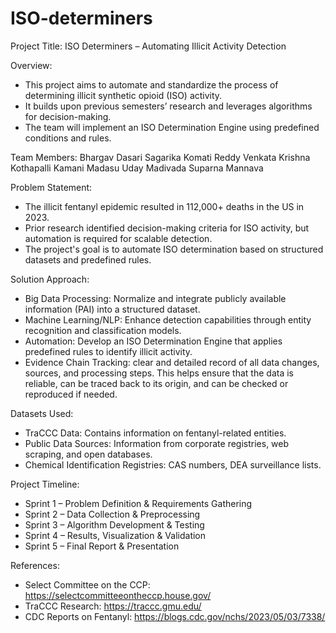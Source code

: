 # ISO-determiners

Project Title: ISO Determiners – Automating Illicit Activity Detection

Overview:
- This project aims to automate and standardize the process of determining illicit synthetic opioid (ISO) activity.
- It builds upon previous semesters’ research and leverages algorithms for decision-making.
- The team will implement an ISO Determination Engine using predefined conditions and rules.

Team Members:
Bhargav Dasari
Sagarika Komati Reddy
Venkata Krishna Kothapalli
Kamani Madasu
Uday Madivada
Suparna Mannava

Problem Statement:
- The illicit fentanyl epidemic resulted in 112,000+ deaths in the US in 2023.
- Prior research identified decision-making criteria for ISO activity, but automation is required for scalable detection.
- The project's goal is to automate ISO determination based on structured datasets and predefined rules.

Solution Approach:
- Big Data Processing: Normalize and integrate publicly available information (PAI) into a structured dataset.
- Machine Learning/NLP: Enhance detection capabilities through entity recognition and classification models.
- Automation: Develop an ISO Determination Engine that applies predefined rules to identify illicit activity.
- Evidence Chain Tracking: clear and detailed record of all data changes, sources, and processing steps. This helps ensure that the data is reliable, can be traced back to its origin, and can be checked or reproduced if needed.

Datasets Used:
- TraCCC Data: Contains information on fentanyl-related entities.
- Public Data Sources: Information from corporate registries, web scraping, and open databases.
- Chemical Identification Registries: CAS numbers, DEA surveillance lists.

Project Timeline:
- Sprint 1 – Problem Definition & Requirements Gathering
- Sprint 2 – Data Collection & Preprocessing
- Sprint 3 – Algorithm Development & Testing
- Sprint 4 – Results, Visualization & Validation
- Sprint 5 – Final Report & Presentation

References:
- Select Committee on the CCP: https://selectcommitteeontheccp.house.gov/
- TraCCC Research: https://traccc.gmu.edu/
- CDC Reports on Fentanyl: https://blogs.cdc.gov/nchs/2023/05/03/7338/



